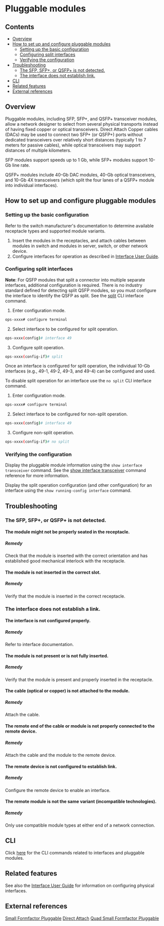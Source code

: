 
# Pluggable modules

## Contents

- [Overview](#overview)
- [How to set up and configure pluggable modules](#how-to-set-up-and-configure-pluggable-modules)
	- [Setting up the basic configuration](#setting-up-the-basic-configuration)
	- [Configuring split interfaces](#configuring-split-interfaces)
	- [Verifying the configuration](#verifying-the-configuration)
- [Troubleshooting](#troubleshooting)
	- [The SFP, SFP+, or QSFP+ is not detected.](#the-sfp-sfp-or-qsfp-is-not-detected)
	- [The interface does not establish link.](#the-interface-does-not-establish-link)
- [CLI](#cli)
- [Related features](#related-features)
- [External references](#external-references)

## Overview
Pluggable modules, including SFP, SFP+, and QSFP+ transceiver modules, allow a network designer to select from several physical transports instead of having fixed copper or optical transceivers. Direct Attach Copper cables (DACs) may be used to connect two SFP+ (or QSFP+) ports without dedicated transceivers over relatively short distances (typically 1 to 7 meters for passive cables), while optical transceivers may support distances of multiple kilometers.

SFP modules support speeds up to 1 Gb, while SFP+ modules support 10-Gb line rate.

QSFP+ modules include 40-Gb DAC modules, 40-Gb optical transceivers, and 10-Gb 4X transceivers (which split the four lanes of a QSFP+ module into individual interfaces).

## How to set up and configure pluggable modules

### Setting up the basic configuration

Refer to the switch manufacturer's documentation to determine available receptacle types and supported module variants.
 1. Insert the modules in the receptacles, and attach cables between modules in switch and modules in server, switch, or other network device.
 1. Configure interfaces for operation as described in [Interface User Guide](https://www.openswitch.net/documents/user/interface_user_guide).

### Configuring split interfaces
**Note**: For QSFP modules that split a connector into multiple separate interfaces, additional configuration is required. There is no industry standard defined for detecting split QSFP modules, so you must configure the interface to identify the QSFP as split. See the [split](https://www.openswitch.net/documents/user/interface_cli#intfsplit) CLI interface command.

1. Enter configuration mode.
```bash
ops-xxxx# configure terminal
```
2. Select interface to be configured for split operation.
```bash
ops-xxxx(config)# interface 49
```
3. Configure split operation.
```bash
ops-xxxx(config-if)# split
```

Once an interface is configured for split operation, the individual 10-Gb interfaces (e.g., 49-1, 49-2, 49-3, and 49-4) can be configured and used.

To disable split operation for an interface use the `no split` CLI interface command.

1. Enter configuration mode.
```bash
ops-xxxx# configure terminal
```
2. Select interface to be configured for non-split operation.
```bash
ops-xxxx(config)# interface 49
```
3. Configure non-split operation.
```bash
ops-xxxx(config-if)# no split
```

### Verifying the configuration

Display the pluggable module information using the `show interface transceiver` command. See the [show interface transceiver](https://www.openswitch.net/documents/user/interface_cli#showalltransintf) command reference for more information.

Display the split operation configuration (and other configuration) for an interface using the `show running-config interface` command.

## Troubleshooting

### The SFP, SFP+, or QSFP+ is not detected.
#### The module might not be properly seated in the receptacle.
##### Remedy
Check that the module is inserted with the correct orientation and has established good mechanical interlock with the receptacle.
#### The module is not inserted in the correct slot.
##### Remedy
Verify that the module is inserted in the correct receptacle.
### The interface does not establish a link.
#### The interface is not configured properly.
##### Remedy
Refer to interface documentation.
#### The module is not present or is not fully inserted.
##### Remedy
Verify that the module is present and properly inserted in the receptacle.
#### The cable (optical or copper) is not attached to the module.
##### Remedy
Attach the cable.
#### The remote end of the cable or module is not properly connected to the remote device.
##### Remedy
Attach the cable and the module to the remote device.
#### The remote device is not configured to establish link.
##### Remedy
Configure the remote device to enable an interface.
#### The remote module is not the same variant (incompatible technologies).
##### Remedy
Only use compatible module types at either end of a network connection.

## CLI
Click [here](https://www.openswitch.net/documents/user/interface_cli) for the CLI commands related to interfaces and pluggable modules.

## Related features
See also the [Interface User Guide](https://www.openswitch.net/documents/user/interface_user_guide) for information on configuring physical interfaces.

## External references
[Small Formfactor Pluggable](https://en.wikipedia.org/wiki/Small_form-factor_pluggable_transceiver "Wikipedia")
[Direct Attach](https://en.wikipedia.org/wiki/10_Gigabit_Ethernet#SFP.2B_Direct_Attach "Wikipedia")
[Quad Small Formfactor Pluggable](https://en.wikipedia.org/wiki/QSFP "Wikipedia")
